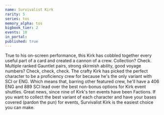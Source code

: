 ```yaml
---
name: Survivalist Kirk
rarity: 5
series: tos
memory_alpha: tos
bigbook_tier: 2
events: 10
in_portal:
published: true
---
```


True to his on-screen performance, this Kirk has cobbled together every useful part of a card and created a cannon of a crew. Collection? Check. Multiple ranked Gauntlet pairs, strong skirmish ability, good voyage numbers? Check, check, check. The crafty Kirk has picked the perfect character to be a proficiency crew for because he's the only variant with SCI or ENG. Which means that, barring other featured crew, he'll have a 406 ENG and 889 SCI lead over the best non-bonus options for Kirk event shuttles. Great news, since nine of Kirk's ten events have been Factions. If you want to collect the best variant of each character and have your bases covered (pardon the pun) for events, Survivalist Kirk is the easiest choice you can make.
